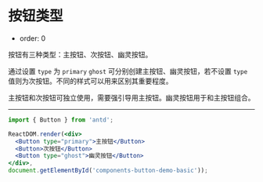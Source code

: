 # 按钮类型

- order: 0

按钮有三种类型：主按钮、次按钮、幽灵按钮。

通过设置 `type` 为 `primary` `ghost` 可分别创建主按钮、幽灵按钮，若不设置 `type` 值则为次按钮。不同的样式可以用来区别其重要程度。

主按钮和次按钮可独立使用，需要强引导用主按钮。幽灵按钮用于和主按钮组合。

---

````jsx
import { Button } from 'antd';

ReactDOM.render(<div>
  <Button type="primary">主按钮</Button>
  <Button>次按钮</Button>
  <Button type="ghost">幽灵按钮</Button>
</div>,
document.getElementById('components-button-demo-basic'));
````

<style>
#components-button-demo-basic .ant-btn {
  margin-right: 8px;
  margin-bottom: 12px;
}
</style>
